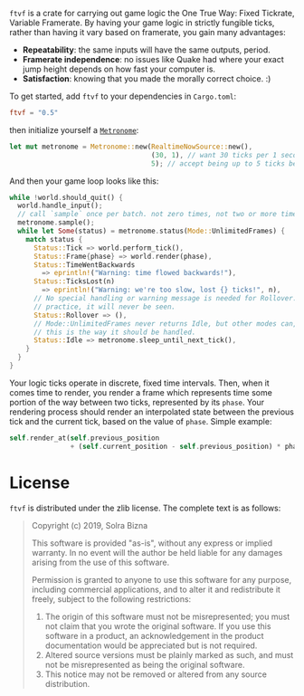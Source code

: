 `ftvf` is a crate for carrying out game logic the One True Way: Fixed
Tickrate, Variable Framerate. By having your game logic in strictly
fungible ticks, rather than having it vary based on framerate, you gain
many advantages:

- **Repeatability**: the same inputs will have the same outputs, period.
- **Framerate independence**: no issues like Quake had where your exact
jump height depends on how fast your computer is.
- **Satisfaction**: knowing that you made the morally correct choice. :)

To get started, add `ftvf` to your dependencies in `Cargo.toml`:

```toml
ftvf = "0.5"
```

then initialize yourself a [`Metronome`](struct.Metronome.html):

```rust
let mut metronome = Metronome::new(RealtimeNowSource::new(),
                                   (30, 1), // want 30 ticks per 1 second
                                   5); // accept being up to 5 ticks behind
```

And then your game loop looks like this:

```rust
while !world.should_quit() {
  world.handle_input();
  // call `sample` once per batch. not zero times, not two or more times!
  metronome.sample();
  while let Some(status) = metronome.status(Mode::UnlimitedFrames) {
    match status {
      Status::Tick => world.perform_tick(),
      Status::Frame{phase} => world.render(phase),
      Status::TimeWentBackwards
        => eprintln!("Warning: time flowed backwards!"),
      Status::TicksLost(n)
        => eprintln!("Warning: we're too slow, lost {} ticks!", n),
      // No special handling or warning message is needed for Rollover. In
      // practice, it will never be seen.
      Status::Rollover => (),
      // Mode::UnlimitedFrames never returns Idle, but other modes can, and
      // this is the way it should be handled.
      Status::Idle => metronome.sleep_until_next_tick(),
    }
  }
}
```

Your logic ticks operate in discrete, fixed time intervals. Then, when it
comes time to render, you render a frame which represents time some portion
of the way between two ticks, represented by its `phase`. Your rendering
process should render an interpolated state between the previous tick and
the current tick, based on the value of `phase`. Simple example:

```rust
self.render_at(self.previous_position
               + (self.current_position - self.previous_position) * phase);
```

# License

`ftvf` is distributed under the zlib license. The complete text is as
follows:

> Copyright (c) 2019, Solra Bizna
> 
> This software is provided "as-is", without any express or implied
> warranty. In no event will the author be held liable for any damages
> arising from the use of this software.
> 
> Permission is granted to anyone to use this software for any purpose,
> including commercial applications, and to alter it and redistribute it
> freely, subject to the following restrictions:
> 
> 1. The origin of this software must not be misrepresented; you must not
> claim that you wrote the original software. If you use this software in a
> product, an acknowledgement in the product documentation would be
> appreciated but is not required.
> 2. Altered source versions must be plainly marked as such, and must not
> be misrepresented as being the original software.
> 3. This notice may not be removed or altered from any source
> distribution.
